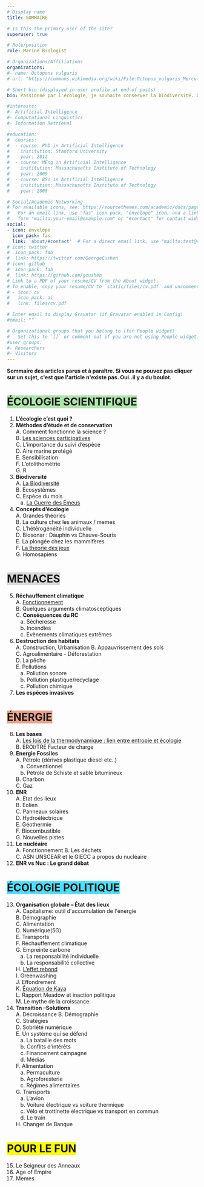 ```yaml
---
# Display name
title: SOMMAIRE

# Is this the primary user of the site?
superuser: true

# Role/position
role: Marine Biologist

# Organizations/Affiliations
organizations:
#- name: Octopons vulgaris
# url: "https://commons.wikimedia.org/wiki/File:Octopus_vulgaris_Merculiano.jpg"

# Short bio (displayed in user profile at end of posts)
bio: Passionné par l'écologie, je souhaite conserver la biodiversité. Octopons vulgaris regroupe mes sites dédiés à la vulgarisation afin de transmettre connaissances et outils permettant la conservation de la biodiversité.

#interests:
#- Artificial Intelligence
#- Computational Linguistics
#- Information Retrieval

#education:
#  courses:
#  - course: PhD in Artificial Intelligence
#    institution: Stanford University
#    year: 2012
#  - course: MEng in Artificial Intelligence
#    institution: Massachusetts Institute of Technology
#    year: 2009
#  - course: BSc in Artificial Intelligence
#    institution: Massachusetts Institute of Technology
#    year: 2008

# Social/Academic Networking
# For available icons, see: https://sourcethemes.com/academic/docs/page-builder/#icons
#   For an email link, use "fas" icon pack, "envelope" icon, and a link in the
#   form "mailto:your-email@example.com" or "#contact" for contact widget.
social:
- icon: envelope
  icon_pack: fas
  link: 'about/#contact'  # For a direct email link, use "mailto:test@example.org".
# icon: twitter
#  icon_pack: fab
#  link: https://twitter.com/GeorgeCushen
# icon: github
#  icon_pack: fab
#  link: https://github.com/gcushen
# Link to a PDF of your resume/CV from the About widget.
# To enable, copy your resume/CV to `static/files/cv.pdf` and uncomment the lines below.
# - icon: cv
#   icon_pack: ai
#   link: files/cv.pdf

# Enter email to display Gravatar (if Gravatar enabled in Config)
#email: ""

# Organizational groups that you belong to (for People widget)
#   Set this to `[]` or comment out if you are not using People widget.
#user_groups:
#- Researchers
#- Visitors
---
```




**Sommaire des articles parus et à paraître. Si vous ne pouvez pas cliquer sur un sujet, c'est que l'article n'existe pas. Oui..il y a du boulot.**

# <span style="background:#afe5ac">ÉCOLOGIE SCIENTIFIQUE</span>
1.	**L’écologie c’est quoi ?**  
2.	**Méthodes d’étude et de conservation**  
A.	Comment fonctionne la science ?  
B.	<a href="https://ecologieetentropie.netlify.app/post/sciences-participatives"> Les sciences participatives </a>  
C.	L’importance du suivi d’espèce  
D.	Aire marine protégé  
E.	Sensibilisation  
F.	L’otolithométrie  
G.	R  
3.	**Biodiversité**  
A.	<a href="https://ecologieetentropie.netlify.app/post/biodiversite/">La Biodiversité</a>    
B.	Ecosystèmes  
C.	Espèce du mois  
  &nbsp;&nbsp;&nbsp;a. <a href="https://ecologieetentropie.netlify.app/post/la-guerre-des-emeus/">La Guerre des Émeus</a>    
4.	**Concepts d’écologie**  
A.	Grandes théories  
B.	La culture chez les animaux / memes   
C.	L’hétérogénéité individuelle   
D.	Biosonar : Dauphin vs Chauve-Souris    
E.	La plongée chez les mammifères      
F.	<a href="https://ecologieetentropie.netlify.app/post/la-theorie-des-jeux/">La théorie des jeux</a>    
G.	Homosapiens    
# <span style="background:#d8d8d8">MENACES</span>
5.	**Réchauffement climatique**  
A.	<a href="https://ecologieetentropie.netlify.app/post/rechauffement-climatique/">Fonctionnement</a>  
B.	Quelques arguments climatosceptiques  
C.	**Conséquences du RC**  
&nbsp;&nbsp;&nbsp;a.	Sècheresse  
&nbsp;&nbsp;&nbsp;b.	Incendies  
&nbsp;&nbsp;&nbsp;c.	Evènements climatiques extrêmes
6.	**Destruction des habitats**  
A.	Construction, Urbanisation
B.	Appauvrissement des sols  
C.	Agroalimentaire - Déforestation  
D.	La pêche  
E.	Pollutions  
&nbsp;&nbsp;&nbsp;a.  Pollution sonore    
&nbsp;&nbsp;&nbsp;b.	Pollution plastique/recyclage  
&nbsp;&nbsp;&nbsp;c.	Pollution chimique  
7.	**Les espèces invasives** 

# <span style="background:#e8a48b">ÉNERGIE</span>  
8.  **Les bases**  
A.  <a href="https://ecologieetentropie.netlify.app/post/bases-de-thermodynamique/">Les lois de la thermodynamique : lien entre entropie et écologie</a>  
B.	EROI/TRE Facteur de charge   
9.	**Energie Fossiles**  
A.	Pétrole (dérivés plastique diesel etc..)  
&nbsp;&nbsp;&nbsp;a.	Conventionnel  
&nbsp;&nbsp;&nbsp;b.	Pétrole de Schiste et sable bitumineux   
B.	Charbon  
C.	Gaz  
10.	**ENR**  
A.	Etat des lieux  
B.	Eolien  
C.	Panneaux solaires  
D.	Hydroéléctrique  
E.	Géothermie  
F.	Biocombustible  
G.	Nouvelles pistes  
11.	**Le nucléaire**   
A.	Fonctionnement 
B.	Les déchets  
C.	ASN UNSCEAR et le GIECC a propos du nucléaire  
12.	**ENR vs Nuc : Le grand débat**  
  
#	<span style="background:#4ddfff">ÉCOLOGIE POLITIQUE</span>    
13.	**Organisation globale – État des lieux**  
A.	Capitalisme: outil d'accumulation de l'énergie  
B.	Démographie   
C.	Alimentation  
D.	Numérique(5G)   
E.	Transports  
F.	Réchauffement climatique  
G.	Empreinte carbone   
&nbsp;&nbsp;&nbsp;a.	La responsabilité individuelle  
&nbsp;&nbsp;&nbsp;b.	La responsabilité collective  
H.	<a href="https://ecologieetentropie.netlify.app/post/effet-rebond/">L’effet rebond</a>   
I.	Greenwashing    
J.	Effondrement  
K.	<a href="https://ecologieetentropie.netlify.app/post/equation-kaya/">Équation de Kaya</a>   
L.	Rapport Meadow et inaction politique  
M.	Le mythe de la croissance   
14.	**Transition –Solutions**  
A.	Décroissance
B.	Démographie  
C.	Stratégies   
D.	Sobriété numérique    
E.	Un système qui se défend    
&nbsp;&nbsp;&nbsp;a.	La bataille des mots  
&nbsp;&nbsp;&nbsp;b.	Conflits d’intérêts     
&nbsp;&nbsp;&nbsp;c.	Financement campagne    
&nbsp;&nbsp;&nbsp;d.	Médias  
F.	Alimentation  
&nbsp;&nbsp;&nbsp;a.	Permaculture  
&nbsp;&nbsp;&nbsp;b.	Agroforesterie    
&nbsp;&nbsp;&nbsp;c.	Régimes alimentaires  
G.	Transports   
&nbsp;&nbsp;&nbsp;a.	L’avion  
&nbsp;&nbsp;&nbsp;b.	Voiture électrique vs voiture thermique  
&nbsp;&nbsp;&nbsp;c.	Vélo et trottinette électrique vs transport en commun  
&nbsp;&nbsp;&nbsp;d.	Le train  
H.	Changer de Banque    

#	<span style="background:#fffb00">POUR LE FUN</span>  
15.  Le Seigneur des Anneaux
16.  Age of Empire  
17.  Memes 



